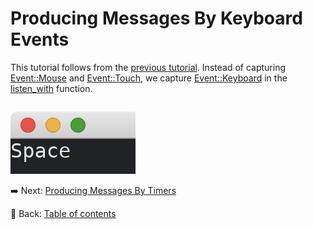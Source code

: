 # Producing Messages By Keyboard Events

This tutorial follows from the [previous tutorial](./producing_messages_by_mouse_events.md).
Instead of capturing [Event::Mouse](https://docs.rs/iced/0.12.1/iced/event/enum.Event.html#variant.Mouse) and [Event::Touch](https://docs.rs/iced/0.12.1/iced/event/enum.Event.html#variant.Touch), we capture [Event::Keyboard](https://docs.rs/iced/0.12.1/iced/event/enum.Event.html#variant.Keyboard) in the [listen_with](https://docs.rs/iced/0.12.1/iced/event/fn.listen_with.html) function.

```rust

```

![Producing messages by keyboard events](./pic/producing_messages_by_keyboard_events.png)

:arrow_right:  Next: [Producing Messages By Timers](./producing_messages_by_timers.md)

:blue_book: Back: [Table of contents](./../README.md)
